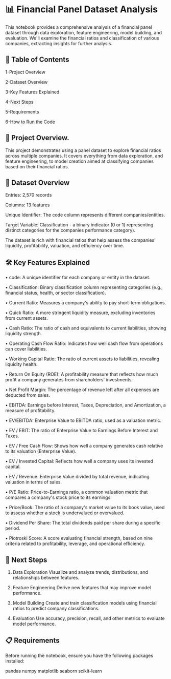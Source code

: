 # 📊 Financial Panel Dataset Analysis

This notebook provides a comprehensive analysis of a financial panel dataset through data exploration, feature engineering, model building, and evaluation. We'll examine the financial ratios and classification of various companies, extracting insights for further analysis.

## 📝 Table of Contents
1-Project Overview

2-Dataset Overview

3-Key Features Explained

4-Next Steps

5-Requirements

6-How to Run the Code

## 🧐 Project Overview.

This project demonstrates using a panel dataset to explore financial ratios across multiple companies. It covers everything from data exploration, and feature engineering, to model creation aimed at classifying companies based on their financial ratios.

## 📂 Dataset Overview

Entries: 2,570 records

Columns: 13 features

Unique Identifier: The code column represents different companies/entities.

Target Variable: Classification - a binary indicator (0 or 1) representing distinct categories for the companies  performance category).

The dataset is rich with financial ratios that help assess the companies' liquidity, profitability, valuation, and efficiency over time.

## 🛠️ Key Features Explained

•	code: A unique identifier for each company or entity in the dataset.

•	Classification: Binary classification column representing categories (e.g., financial status, health, or sector classification).

•	Current Ratio: Measures a company's ability to pay short-term obligations.

•	Quick Ratio: A more stringent liquidity measure, excluding inventories from current assets.

•	Cash Ratio: The ratio of cash and equivalents to current liabilities, showing liquidity strength.

•	Operating Cash Flow Ratio: Indicates how well cash flow from operations can cover liabilities.

•	Working Capital Ratio: The ratio of current assets to liabilities, revealing liquidity health.

•	Return On Equity (ROE): A profitability measure that reflects how much profit a company generates from shareholders' investments.

•	Net Profit Margin: The percentage of revenue left after all expenses are deducted from sales.

•	EBITDA: Earnings before Interest, Taxes, Depreciation, and Amortization, a measure of profitability.

•	EV/EBITDA: Enterprise Value to EBITDA ratio, used as a valuation metric.

•	EV / EBIT: The ratio of Enterprise Value to Earnings Before Interest and Taxes.

•	EV / Free Cash Flow: Shows how well a company generates cash relative to its valuation (Enterprise Value).

•	EV / Invested Capital: Reflects how well a company uses its invested capital.

•	EV / Revenue: Enterprise Value divided by total revenue, indicating valuation in terms of sales.

•	P/E Ratio: Price-to-Earnings ratio, a common valuation metric that compares a company's stock price to its earnings.

•	Price/Book: The ratio of a company's market value to its book value, used to assess whether a stock is undervalued or overvalued.

•	Dividend Per Share: The total dividends paid per share during a specific period.

•	Piotroski Score: A score evaluating financial strength, based on nine criteria related to profitability, leverage, and operational efficiency.

## 🧩 Next Steps
1. Data Exploration
Visualize and analyze trends, distributions, and relationships between features.

3. Feature Engineering
Derive new features that may improve model performance.

4. Model Building
Create and train classification models using financial ratios to predict company classifications.

5. Evaluation
Use accuracy, precision, recall, and other metrics to evaluate model performance.

## 📋 Requirements
Before running the notebook, ensure you have the following packages installed:

pandas
numpy
matplotlib
seaborn
scikit-learn

